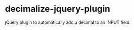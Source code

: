 decimalize-jquery-plugin
========================

jQuery plugin to automatically add a decimal to an INPUT field
